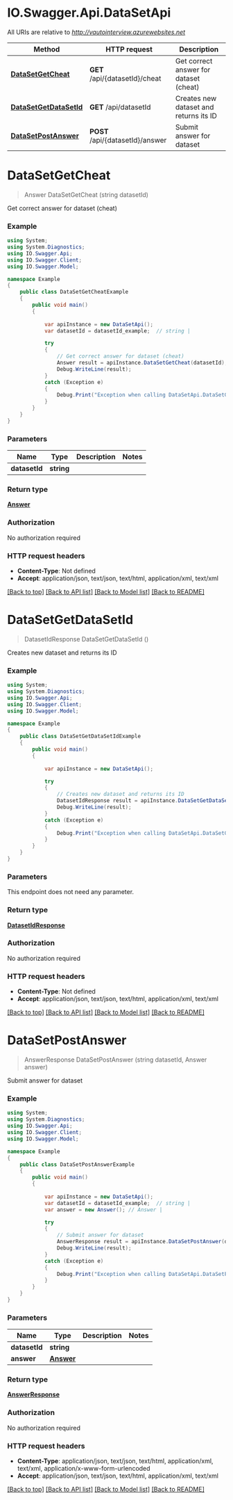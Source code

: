 # IO.Swagger.Api.DataSetApi

All URIs are relative to *http://vautointerview.azurewebsites.net*

Method | HTTP request | Description
------------- | ------------- | -------------
[**DataSetGetCheat**](DataSetApi.md#datasetgetcheat) | **GET** /api/{datasetId}/cheat | Get correct answer for dataset (cheat)
[**DataSetGetDataSetId**](DataSetApi.md#datasetgetdatasetid) | **GET** /api/datasetId | Creates new dataset and returns its ID
[**DataSetPostAnswer**](DataSetApi.md#datasetpostanswer) | **POST** /api/{datasetId}/answer | Submit answer for dataset


<a name="datasetgetcheat"></a>
# **DataSetGetCheat**
> Answer DataSetGetCheat (string datasetId)

Get correct answer for dataset (cheat)

### Example
```csharp
using System;
using System.Diagnostics;
using IO.Swagger.Api;
using IO.Swagger.Client;
using IO.Swagger.Model;

namespace Example
{
    public class DataSetGetCheatExample
    {
        public void main()
        {
            
            var apiInstance = new DataSetApi();
            var datasetId = datasetId_example;  // string | 

            try
            {
                // Get correct answer for dataset (cheat)
                Answer result = apiInstance.DataSetGetCheat(datasetId);
                Debug.WriteLine(result);
            }
            catch (Exception e)
            {
                Debug.Print("Exception when calling DataSetApi.DataSetGetCheat: " + e.Message );
            }
        }
    }
}
```

### Parameters

Name | Type | Description  | Notes
------------- | ------------- | ------------- | -------------
 **datasetId** | **string**|  | 

### Return type

[**Answer**](Answer.md)

### Authorization

No authorization required

### HTTP request headers

 - **Content-Type**: Not defined
 - **Accept**: application/json, text/json, text/html, application/xml, text/xml

[[Back to top]](#) [[Back to API list]](../README.md#documentation-for-api-endpoints) [[Back to Model list]](../README.md#documentation-for-models) [[Back to README]](../README.md)

<a name="datasetgetdatasetid"></a>
# **DataSetGetDataSetId**
> DatasetIdResponse DataSetGetDataSetId ()

Creates new dataset and returns its ID

### Example
```csharp
using System;
using System.Diagnostics;
using IO.Swagger.Api;
using IO.Swagger.Client;
using IO.Swagger.Model;

namespace Example
{
    public class DataSetGetDataSetIdExample
    {
        public void main()
        {
            
            var apiInstance = new DataSetApi();

            try
            {
                // Creates new dataset and returns its ID
                DatasetIdResponse result = apiInstance.DataSetGetDataSetId();
                Debug.WriteLine(result);
            }
            catch (Exception e)
            {
                Debug.Print("Exception when calling DataSetApi.DataSetGetDataSetId: " + e.Message );
            }
        }
    }
}
```

### Parameters
This endpoint does not need any parameter.

### Return type

[**DatasetIdResponse**](DatasetIdResponse.md)

### Authorization

No authorization required

### HTTP request headers

 - **Content-Type**: Not defined
 - **Accept**: application/json, text/json, text/html, application/xml, text/xml

[[Back to top]](#) [[Back to API list]](../README.md#documentation-for-api-endpoints) [[Back to Model list]](../README.md#documentation-for-models) [[Back to README]](../README.md)

<a name="datasetpostanswer"></a>
# **DataSetPostAnswer**
> AnswerResponse DataSetPostAnswer (string datasetId, Answer answer)

Submit answer for dataset

### Example
```csharp
using System;
using System.Diagnostics;
using IO.Swagger.Api;
using IO.Swagger.Client;
using IO.Swagger.Model;

namespace Example
{
    public class DataSetPostAnswerExample
    {
        public void main()
        {
            
            var apiInstance = new DataSetApi();
            var datasetId = datasetId_example;  // string | 
            var answer = new Answer(); // Answer | 

            try
            {
                // Submit answer for dataset
                AnswerResponse result = apiInstance.DataSetPostAnswer(datasetId, answer);
                Debug.WriteLine(result);
            }
            catch (Exception e)
            {
                Debug.Print("Exception when calling DataSetApi.DataSetPostAnswer: " + e.Message );
            }
        }
    }
}
```

### Parameters

Name | Type | Description  | Notes
------------- | ------------- | ------------- | -------------
 **datasetId** | **string**|  | 
 **answer** | [**Answer**](Answer.md)|  | 

### Return type

[**AnswerResponse**](AnswerResponse.md)

### Authorization

No authorization required

### HTTP request headers

 - **Content-Type**: application/json, text/json, text/html, application/xml, text/xml, application/x-www-form-urlencoded
 - **Accept**: application/json, text/json, text/html, application/xml, text/xml

[[Back to top]](#) [[Back to API list]](../README.md#documentation-for-api-endpoints) [[Back to Model list]](../README.md#documentation-for-models) [[Back to README]](../README.md)

